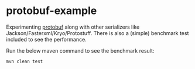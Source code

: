 protobuf-example
================

Experimenting [protobuf](https://code.google.com/p/protobuf/) along with other serializers like Jackson/Fasterxml/Kryo/Protostuff.
There is also a (simple) benchmark test included to see the performance.

Run the below maven command to see the benchmark result:

	mvn clean test
